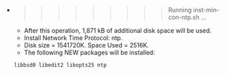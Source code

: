 * >>>>>>>>> Running inst-min-con-ntp.sh ...
  * After this operation, 1,871 kB of additional disk space will be used.
  * Install Network Time Protocol: ntp.
  * Disk size = 1541720K. Space Used = 2516K.
  * The following NEW packages will be installed:
  ```bash
  libbsd0 libedit2 libopts25 ntp
  ```

